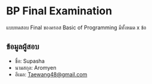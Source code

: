 # BP Final Examination

แบบทดสอบ Final ของครอส Basic of Programming มีทั้งหมด x ข้อ

## ข้อมูลผู้สอบ

- ชื่อ: Supasha
- นามสกุล: Aromyen
- อีเมล: Taewang48@gmail.com
